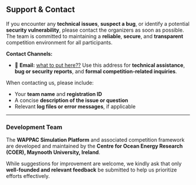 ## Support & Contact

If you encounter any **technical issues**, **suspect a bug**, or identify a potential **security vulnerability**, please contact the organizers as soon as possible.
The team is committed to maintaining a **reliable**, **secure**, and **transparent** competition environment for all participants.

**Contact Channels:**

* 📧 **Email:** [what to put here??](mailto:support@wappac.org)
  Use this address for **technical assistance**, **bug or security reports**, and **formal competition-related inquiries**.

When contacting us, please include:

* Your **team name** and **registration ID**
* A concise **description of the issue or question**
* Relevant **log files or error messages**, if applicable

---

### **Development Team**

The **WAPPAC Simulation Platform** and associated competition framework are developed and maintained by the
**Centre for Ocean Energy Research (COER), Maynooth University, Ireland**.

While suggestions for improvement are welcome, we kindly ask that only **well-founded and relevant feedback** be submitted to help us prioritize efforts effectively.
